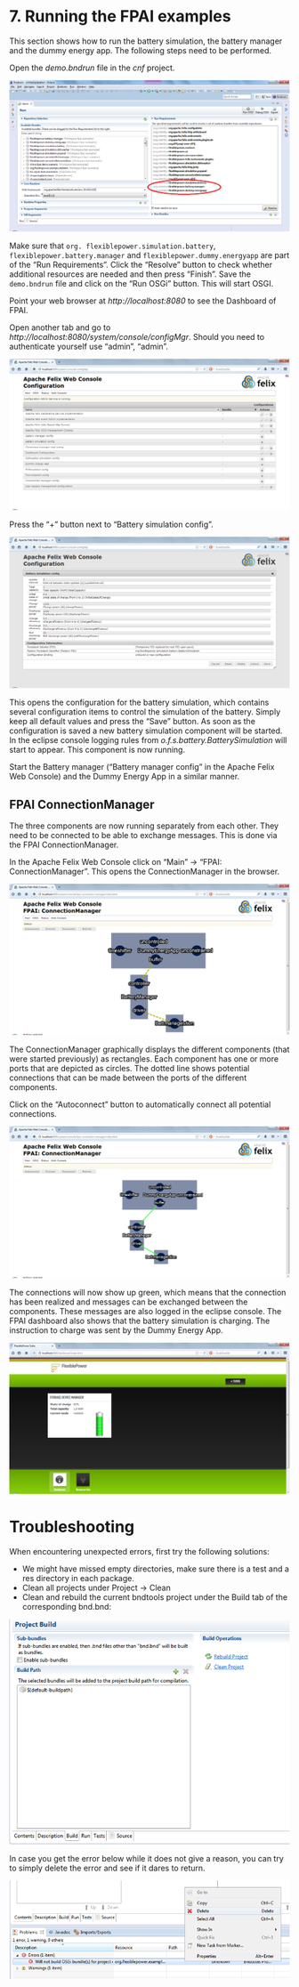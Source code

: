 # 7. Running the FPAI examples
This section shows how to run the battery simulation, the battery manager and the dummy energy app. The following steps need to be performed.

Open the <i>demo.bndrun</i> file in the <i>cnf</i> project.

![](cnf.demo.bndrun.png)

Make sure that `org. flexiblepower.simulation.battery`, `flexiblepower.battery.manager` and `flexiblepower.dummy.energyapp` are part of the “Run Requirements”. Click the “Resolve” button to check whether additional resources are needed and then press “Finish”. Save the `demo.bndrun` file and click on the “Run OSGi” button. This will start OSGI.

Point your web browser at <i>http://localhost:8080</i> to see the Dashboard of FPAI.

Open another tab and go to <i>http://localhost:8080/system/console/configMgr</i>. Should you need to authenticate yourself use “admin”, “admin”.

![](fpai-dashboard.main.png)

Press the “+” button next to “Battery simulation config”.

![](fpai-dashboard.config.png)

This opens the configuration for the battery simulation, which contains several configuration items to control the simulation of the battery. Simply keep all default values and press the “Save” button. As soon as the configuration is saved a new battery simulation component will be started. In the eclipse console logging rules from <I>o.f.s.battery.BatterySimulation</I> will start to appear. This component is now running.

Start the Battery manager (“Battery manager config” in the Apache Felix Web Console) and the Dummy Energy App in a similar manner.


## FPAI ConnectionManager

The three components are now running separately from each other. They need to be connected to be able to exchange messages. This is done via the FPAI ConnectionManager.

In the Apache Felix Web Console click on “Main” → “FPAI: ConnectionManager”. This opens the ConnectionManager in the browser.

![](ConnectionManager-1.png)

The ConnectionManager graphically displays the different components (that were started previously) as rectangles. Each component has one or more ports that are depicted as circles. The dotted line shows potential connections that can be made between the ports of the different components.

Click on the “Autoconnect” button to automatically connect all potential connections.

![](ConnectionManager-2.png)

The connections will now show up green, which means that the connection has been realized and messages can be exchanged between the components. These messages are also logged in the eclipse console. The FPAI dashboard also shows that the battery simulation is charging. The instruction to charge was sent by the Dummy Energy App.

![](Dashboard-batterywidget.png)


# Troubleshooting
When encountering unexpected errors, first try the following solutions:

* We might have missed empty directories, make sure there is a test and a res directory in each package.
* Clean all projects under Project → Clean
* Clean and rebuild the current bndtools project under the Build tab of the corresponding bnd.bnd:

![](project-build.png)

In case you get the error below while it does not give a reason, you can try to simply delete the error and see if it dares to return. 

![](project-build-error.png)



